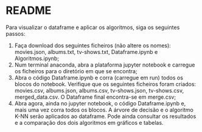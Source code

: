# README

Para visualizar o dataframe e aplicar os algoritmos, siga os seguintes passos:

1. Faça download dos seguintes ficheiros (não altere os nomes): movies.json, albums.txt, tv-shows.txt, Dataframe.ipynb e
    Algoritmos.ipynb;
2. Num terminal anaconda, abra a plataforma jupyter notebook e carregue os ficheiros para o diretório em que se encontra;
3. Abra o código Dataframe.ipynb e corra (carregue em run) todos os blocos do notebook. Verifique que os seguintes ficheiros
    foram criados: movies.csv, albums.json, albums.csv, tv-shows.json, tv-shows.csv, merged_data.csv. O Dataframe final
    encontra-se em merge.csv;
4. Abra agora, ainda no jupyter notebook, o código Dataframe.ipynb e, mais uma vez corra todos os blocos. A árvore de decisão
    e o algoritmo K-NN serão aplicados ao dataframe. Pode ainda consultar os resultados e a comparação dos dois algoritmos em
    gráficos e tabelas.
